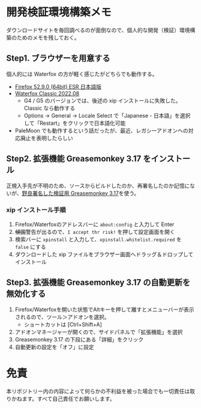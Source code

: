 # 開発検証環境構築メモ
ダウンロードサイトを毎回調べるのが面倒なので、個人的な開発（検証）環境構築のためのメモを残しておく。

## Step1. ブラウザーを用意する
個人的には Waterfox の方が軽く感じたがどちらでも動作する。

- [Firefox 52.9.0 (64bit) ESR 日本語版](https://ftp.mozilla.org/pub/firefox/releases/52.9.0esr/win64/ja/)
- [Waterfox Classic 2022.08](https://github.com/WaterfoxCo/Waterfox-Classic/releases/tag/2022.08-classic)
    - G4 / G5 のバージョンでは、後述の xip インストールに失敗した。Classic なら動作する
    - Options → General → Locale Select で「Japanese - 日本語」を選択して「Restart」をクリックで日本語化可能
- PaleMoon でも動作するという話だったが、最近、レガシーアドオンへの対応廃止を表明したらしい

## Step2. 拡張機能 Greasemonkey 3.17 をインストール
正規入手先が不明のため、ソースからビルドしたのか、再署名したのか記憶にないが、[野良署名した検証用 Greasemonkey 3.17](../Sample/my-greasemonkey-317.xpi)を使う。

### xip インストール手順
1. Firefox/Waterfoxのアドレスバーに `about:config` と入力して Enter
1. ~~傾国~~警告が出るので、`I accept thr risk!` を押して設定画面を開く
1. 検索バーに `xpinstall` と入力して、`xpinstall.whitelist.required` を `false` にする
1. ダウンロードした xip ファイルをブラウザー画面へドラッグ＆ドロップしてインストール

## Step3. 拡張機能 Greasemonkey 3.17 の自動更新を無効化する
1. Firefox/Waterfoxを開いた状態でAltキーを押して離すとメニューバーが表示されるので、ツール＞アドオンを選択。
    - ショートカットは [Ctrl+Shift+A]
1. アドオンマネージャーが開くので、サイドパネルで「拡張機能」を選択
1. Greasemonkey 3.17 の下段にある「詳細」をクリック
1. 自動更新の設定を「オフ」に設定


# 免責
本リポジトリー内の内容によって何らかの不利益を被った場合でも一切責任は取りかねます。すべて自己責任でお願いします。
